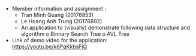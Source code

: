 - Member information and assignment :
	+ Tran Minh Quang (20176853)
	+ Le Hoang Anh Trung (20176892)
	+ An application to (visually) demonstrate following data structure and algorithm
		o Binnary Search Tree
		o AVL Tree
- Link of demo video for the application:	
	https://youtu.be/k6PqKkbsFjQ
